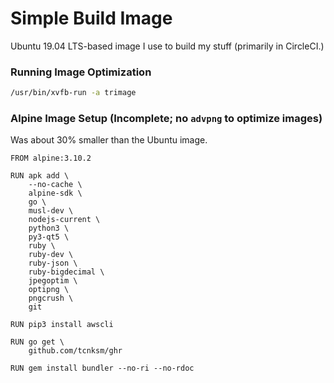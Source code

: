 Simple Build Image
==================

Ubuntu 19.04 LTS-based image I use to build my stuff (primarily in CircleCI.)

### Running Image Optimization

```bash
/usr/bin/xvfb-run -a trimage
```

### Alpine Image Setup (Incomplete; no `advpng` to optimize images)

Was about 30% smaller than the Ubuntu image.

```
FROM alpine:3.10.2

RUN apk add \
    --no-cache \
    alpine-sdk \
    go \
    musl-dev \
    nodejs-current \
    python3 \
    py3-qt5 \
    ruby \
    ruby-dev \
    ruby-json \
    ruby-bigdecimal \
    jpegoptim \
    optipng \
    pngcrush \
    git

RUN pip3 install awscli

RUN go get \
    github.com/tcnksm/ghr

RUN gem install bundler --no-ri --no-rdoc
```
